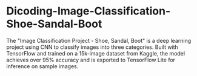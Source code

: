 # Dicoding-Image-Classification-Shoe-Sandal-Boot
The "Image Classification Project - Shoe, Sandal, Boot" is a deep learning project using CNN to classify images into three categories. Built with TensorFlow and trained on a 15k-image dataset from Kaggle, the model achieves over 95% accuracy and is exported to TensorFlow Lite for inference on sample images.
